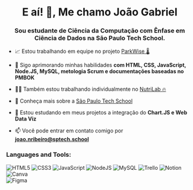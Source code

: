 <h1 align="center">E aí! 👋, Me chamo João Gabriel</h1>
<h3 align="center">Sou estudante de Ciência da Computação com Ênfase em Ciência de Dados na São Paulo Tech School.</h3>

- 📈 Estou trabalhando em equipe no projeto [ParkWise 🌡](https://github.com/joaogcr/Parkwise.git)

- 🌱 Sigo aprimorando minhas habilidades **com HTML, CSS, JavaScript, Node.JS, MySQL, metologia Scrum e documentações baseadas no PMBOK**

- 👨‍💻 Também estou trabalhando individualmente no [NutriLab 🔥](https://github.com/joaogcr/NutriLab.git)

- 🤝 Conheça mais sobre a [São Paulo Tech School](https://info.sptech.school/)

- 💬 Estou estudando em meus projetos a integração do **Chart.JS e Web Data Viz**

- 📫 Você pode entrar em contato comigo por **joao.nribeiro@sptech.school**

<h3 align="left">Languages and Tools:</h3>

![HTML5](https://img.shields.io/badge/html5-%23E34F26.svg?style=for-the-badge&logo=html5&logoColor=white) 
![CSS3](https://img.shields.io/badge/css3-%231572B6.svg?style=for-the-badge&logo=css3&logoColor=white) 
![JavaScript](https://img.shields.io/badge/javascript-%23323330.svg?style=for-the-badge&logo=javascript&logoColor=%23F7DF1E) 
![NodeJS](https://img.shields.io/badge/node.js-6DA55F?style=for-the-badge&logo=node.js&logoColor=white) 
![MySQL](https://img.shields.io/badge/mysql-%2300f.svg?style=for-the-badge&logo=mysql&logoColor=white) 
![Trello](https://img.shields.io/badge/Trello-%23026AA7.svg?style=for-the-badge&logo=Trello&logoColor=white) 
![Notion](https://img.shields.io/badge/Notion-%23000000.svg?style=for-the-badge&logo=notion&logoColor=white) 
![Canva](https://img.shields.io/badge/Canva-%2300C4CC.svg?style=for-the-badge&logo=Canva&logoColor=white) 	
![Figma](https://img.shields.io/badge/figma-%23F24E1E.svg?style=for-the-badge&logo=figma&logoColor=white) 
